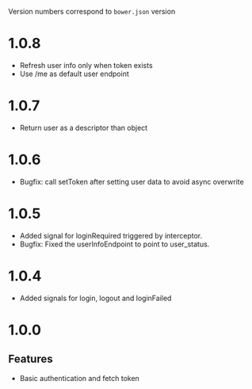 Version numbers correspond to `bower.json` version

# 1.0.8

* Refresh user info only when token exists
* Use /me as default user endpoint

# 1.0.7

* Return user as a descriptor than object

# 1.0.6

* Bugfix: call setToken after setting user data to avoid
  async overwrite

# 1.0.5

* Added signal for loginRequired triggered by interceptor.
* Bugfix: Fixed the userInfoEndpoint to point to user_status.

# 1.0.4

* Added signals for login, logout and loginFailed

# 1.0.0

## Features

* Basic authentication and fetch token
